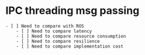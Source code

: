 # IPC threading msg passing

    - [ ] Need to compare with ROS 
        - [ ] Need to compare latency
        - [ ] Need to compare resource consumption
        - [ ] Need to compare resilience
        - [ ] Need to compare implementation cost
